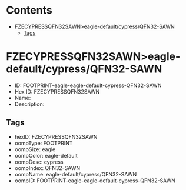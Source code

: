 



Contents
========

* [FZECYPRESSQFN32SAWN>eagle-default/cypress/QFN32-SAWN](#fzecypressqfn32sawneagle-defaultcypressqfn32-sawn)
	* [Tags](#tags)

# FZECYPRESSQFN32SAWN>eagle-default/cypress/QFN32-SAWN

- ID: FOOTPRINT-eagle-eagle-default-cypress-QFN32-SAWN
- Hex ID: FZECYPRESSQFN32SAWN
- Name: 
- Description: 

## Tags

- hexID: FZECYPRESSQFN32SAWN
- oompType: FOOTPRINT
- oompSize: eagle
- oompColor: eagle-default
- oompDesc: cypress
- oompIndex: QFN32-SAWN
- oompName: eagle-default/cypress/QFN32-SAWN
- oompID: FOOTPRINT-eagle-eagle-default-cypress-QFN32-SAWN
